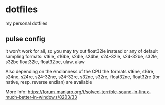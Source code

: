 # dotfiles
my personal dotfiles

<h2>pulse config</h2>
<p>it won't work for all, so you may try out float32le instead or any of default sampling formats:
s16le, s16be, s24le, s24be, s24-32le, s24-32be, s32le, s32be float32le, float32be, ulaw, alaw

Also depending on the endianness of the CPU the
formats s16ne, s16re, s24ne, s24re, s24-32ne, s24-32re, s32ne, s32re,
float32ne, float32re (for native, resp. reverse endian) are available

More Info: https://forum.manjaro.org/t/solved-terrible-sound-in-linux-much-better-in-windows/8203/33
